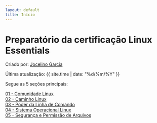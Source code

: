 ```yaml
---
layout: default
title: Início
---
```


# Preparatório da certificação **Linux Essentials**

Criado por: [Jocelino Garcia ](https://github.com/jocelinoFG017)

Última atualização: {{ site.time | date: "%d/%m/%Y" }}

Segue as 5 seções principais:

<div class="cards-container">

  <a href="{{ '/01-book-lpi/Topico-01-Comunidade-Linux/' | relative_url }}" class="card">
    <div class="card-bg" style="background-image: url('{{ "/assets/img/topic01.jpg" | relative_url }}');"></div>
    <div class="card-content">01 - Comunidade Linux</div>
  </a>

  <a href="{{ '/01-book-lpi/Topico-02-Caminho-Linux/' | relative_url }}" class="card">
    <div class="card-bg" style="background-image: url('{{ "/assets/img/topic02.png" | relative_url }}');"></div>
    <div class="card-content">02 - Caminho Linux</div>
  </a>

  <a href="{{ '/01-book-lpi/Topico-03-Poder-da-Linha-de-Comando/' | relative_url }}" class="card">
    <div class="card-bg" style="background-image: url('{{ "/assets/img/topic03.png" | relative_url }}');"></div>
    <div class="card-content">03 - Poder da Linha de Comando</div>
  </a>

  <a href="{{ '/01-book-lpi/Topico-04-Sistema-Operacional-Linux/' | relative_url }}" class="card">
    <div class="card-bg" style="background-image: url('{{ "/assets/img/topic04.png" | relative_url }}');"></div>
    <div class="card-content">04 - Sistema Operacional Linux</div>
  </a>

  <a href="{{ '/01-book-lpi/Topico-05-Seguranca-e-Permissao-de-Arquivos/' | relative_url }}" class="card">
    <div class="card-bg" style="background-image: url('{{ "/assets/img/topic05.png" | relative_url }}');"></div>
    <div class="card-content">05 - Segurança e Permissão de Arquivos</div>
  </a>

</div>